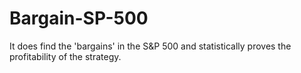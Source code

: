 # Bargain-SP-500
It does find the 'bargains' in the S&amp;P 500 and statistically proves the profitability of the strategy.
